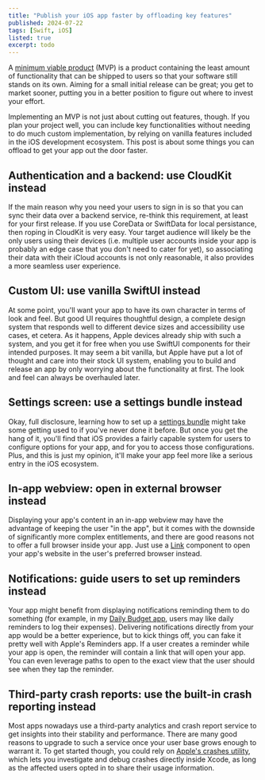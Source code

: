 ```yaml
---
title: "Publish your iOS app faster by offloading key features"
published: 2024-07-22
tags: [Swift, iOS]
listed: true
excerpt: todo
---
```

A [minimum viable product](https://en.wikipedia.org/wiki/Minimum_viable_product) (MVP) is a product containing the least amount of functionality that can be shipped to users so that your software still stands on its own. Aiming for a small initial release can be great; you get to market sooner, putting you in a better position to figure out where to invest your effort.

Implementing an MVP is not just about cutting out features, though. If you plan your project well, you can include key functionalities without needing to do much custom implementation, by relying on vanilla features included in the iOS development ecosystem. This post is about some things you can offload to get your app out the door faster.

## Authentication and a backend: use CloudKit instead

If the main reason why you need your users to sign in is so that you can sync their data over a backend service, re-think this requirement, at least for your first release. If you use CoreData or SwiftData for local persistance, then roping in CloudKit is very easy. Your target audience will likely be the only users using their devices (i.e. multiple user accounts inside your app is probably an edge case that you don't need to cater for yet), so associating their data with their iCloud accounts is not only reasonable, it also provides a more seamless user experience.

## Custom UI: use vanilla SwiftUI instead

At some point, you'll want your app to have its own character in terms of look and feel. But good UI requires thoughtful design, a complete design system that responds well to different device sizes and accessibility use cases, et cetera. As it happens, Apple devices already ship with such a system, and you get it for free when you use SwiftUI components for their intended purposes. It may seem a bit vanilla, but Apple have put a lot of thought and care into their stock UI system, enabling you to build and release an app by only worrying about the functionality at first. The look and feel can always be overhauled later. 

## Settings screen: use a settings bundle instead

Okay, full disclosure, learning how to set up a [settings bundle](src/content/blog/ios-app-quickstart.md) might take some getting used to if you've never done it before. But once you get the hang of it, you'll find that iOS provides a fairly capable system for users to configure options for your app, and for you to access those configurations. Plus, and this is just my opinion, it'll make your app feel more like a serious entry in the iOS ecosystem.

## In-app webview: open in external browser instead

Displaying your app's content in an in-app webview may have the advantage of keeping the user "in the app", but it comes with the downside of significantly more complex entitlements, and there are good reasons not to offer a full browser inside your app. Just use a [Link](https://developer.apple.com/documentation/swiftui/link) component to open your app's website in the user's preferred browser instead.

## Notifications: guide users to set up reminders instead

Your app might benefit from displaying notifications reminding them to do something (for example, in my [Daily Budget app](https://dailybudget.phlippieb.dev), users may like daily reminders to log their expenses). Delivering notifications directly from your app would be a better experience, but to kick things off, you can fake it pretty well with Apple's Reminders app. If a user creates a reminder while your app is open, the reminder will contain a link that will open your app. You can even leverage paths to open to the exact view that the user should see when they tap the reminder.

## Third-party crash reports: use the built-in crash reporting instead

Most apps nowadays use a third-party analytics and crash report service to get insights into their stability and performance. There are many good reasons to upgrade to such a service once your user base grows enough to warrant it. To get started though, you could rely on [Apple's crashes utility](https://developer.apple.com/news/?id=nra79npr), which lets you investigate and debug crashes directly inside Xcode, as long as the affected users opted in to share their usage information. 
